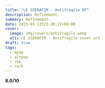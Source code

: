 ```yaml
---
title: "LE SSERAFIM - Antifragile EP"
description: Refinement.
summary: Refinement.
date: 2023-03-13T23:20:27+08:00
cover:
  image: img/covers/antifragile.webp
  alt: LE SSERAFIM - Antifragile cover art
draft: true
tags:
  - kpop
  - altpop
  - r&b
  - rock
---
```


**8.0/10**
